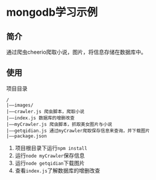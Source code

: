 # mongodb学习示例 #
## 简介 ##
通过爬虫cheerio爬取小说，图片，将信息存储在数据库中。
## 使用 ##
项目目录

    /
	|——images/ 
	|——crawler.js 爬虫脚本，爬取小说
	|——index.js 数据库的增删改查
	|——myCrawler.js 爬虫脚本，抓取美女图片与小说
	|——getqidian.js 通过myCrawler爬取保存信息来查询，并下载图片
	|——package.json

1. 项目根目录下运行`npm install`
2. 运行`node myCrawler`保存信息
3. 运行`node getqidian`下载图片
4. 查看`index.js`了解数据库的增删改查
